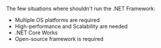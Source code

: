 The few situations where shouldn't run the .NET Framework:
- Multiple OS platforms are required
- High-performance and Scalability are needed
- .NET Core Works
- Open-source framework is required